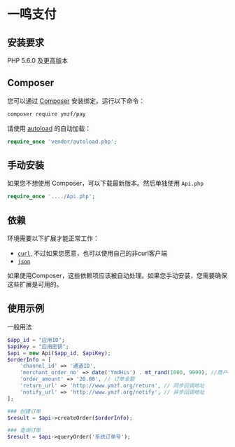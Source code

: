 # 一鸣支付


## 安装要求

PHP 5.6.0 及更高版本

## Composer

您可以通过 [Composer](http://getcomposer.org/) 安装绑定。运行以下命令：

```bash
composer require ymzf/pay
```

请使用 [autoload](https://getcomposer.org/doc/01-basic-usage.md#autoloading) 的自动加载：

```php
require_once 'vendor/autoload.php';
```

## 手动安装

如果您不想使用 Composer，可以下载最新版本。然后单独使用 `Api.php`

```php
require_once '..../Api.php';
```

## 依赖

环境需要以下扩展才能正常工作：

-   [`curl`](https://secure.php.net/manual/en/book.curl.php), 不过如果您愿意，也可以使用自己的非curl客户端
-   [`json`](https://secure.php.net/manual/en/book.json.php)

如果使用Composer，这些依赖项应该被自动处理。如果您手动安装，您需要确保这些扩展是可用的。

## 使用示例

一般用法

```php
$app_id = "应用ID";
$apiKey = "应用密钥";
$api = new Api($app_id, $apiKey);
$orderInfo = [
    'channel_id' => '通道ID',
    'merchant_order_no' => date('YmdHis') . mt_rand(1000, 9999), //商户订单号
    'order_amount' => '20.00', // 订单金额
    'return_url' => 'http://www.ymzf.org/return', // 同步回调地址
    'notify_url' => 'http://www.ymzf.org/notify', // 异步回调地址
];

### 创建订单
$result = $api->createOrder($orderInfo);

### 查询订单
$result = $api->queryOrder('系统订单号');


```
